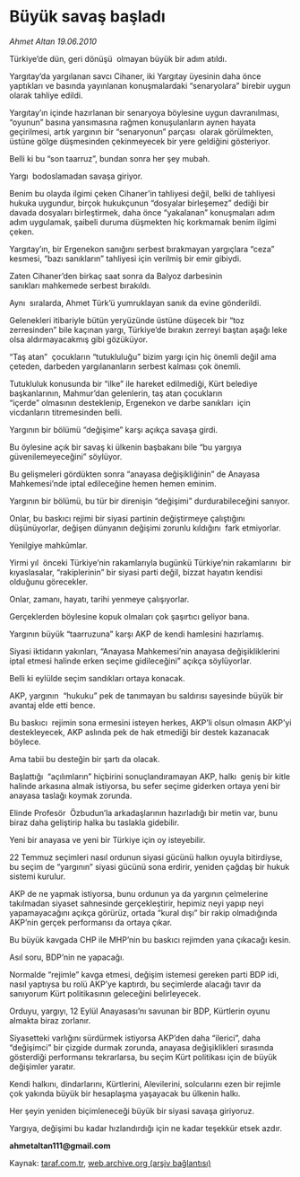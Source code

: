 # Büyük savaş başladı 

*Ahmet Altan 19.06.2010*

<div class="yazi">
<p>Türkiye’de dün, geri dönüşü  olmayan büyük bir adım atıldı.</p>
<p>Yargıtay’da yargılanan savcı Cihaner, iki Yargıtay üyesinin daha önce yaptıkları ve basında yayınlanan konuşmalardaki “senaryolara” birebir uygun olarak tahliye edildi.</p>
<p>Yargıtay’ın içinde hazırlanan bir senaryoya böylesine uygun davranılması,  “oyunun” basına yansımasına rağmen konuşulanların aynen hayata geçirilmesi, artık yargının bir “senaryonun” parçası  olarak görülmekten, üstüne gölge düşmesinden çekinmeyecek bir yere geldiğini gösteriyor.</p>
<p>Belli ki bu “son taarruz”, bundan sonra her şey mubah.</p>
<p>Yargı  bodoslamadan savaşa giriyor.</p>
<p>Benim bu olayda ilgimi çeken Cihaner’in tahliyesi değil, belki de tahliyesi hukuka uygundur, birçok hukukçunun “dosyalar birleşemez” dediği bir davada dosyaları birleştirmek, daha önce “yakalanan” konuşmaları adım adım uygulamak, şaibeli duruma düşmekten hiç korkmamak benim ilgimi çeken.</p>
<p>Yargıtay’ın, bir Ergenekon sanığını serbest bırakmayan yargıçlara “ceza” kesmesi, “bazı sanıkların” tahliyesi için verilmiş bir emir gibiydi.</p>
<p>Zaten Cihaner’den birkaç saat sonra da Balyoz darbesinin sanıkları mahkemede serbest bırakıldı.</p>
<p>Aynı  sıralarda, Ahmet Türk’ü yumruklayan sanık da evine gönderildi.</p>
<p>Gelenekleri itibariyle bütün yeryüzünde üstüne düşecek bir “toz zerresinden” bile kaçınan yargı, Türkiye’de bırakın zerreyi baştan aşağı leke olsa aldırmayacakmış gibi gözüküyor.</p>
<p>“Taş atan”  çocukların “tutukluluğu” bizim yargı için hiç önemli değil ama çeteden, darbeden yargılananların serbest kalması çok önemli.</p>
<p>Tutukluluk konusunda bir “ilke” ile hareket edilmediği, Kürt belediye başkanlarının, Mahmur’dan gelenlerin, taş atan çocukların  “içerde” olmasının desteklenip, Ergenekon ve darbe sanıkları  için vicdanların titremesinden belli.</p>
<p>Yargının bir bölümü “değişime” karşı açıkça savaşa girdi.</p>
<p>Bu öylesine açık bir savaş ki ülkenin başbakanı bile “bu yargıya güvenilemeyeceğini” söylüyor.</p>
<p>Bu gelişmeleri gördükten sonra “anayasa değişikliğinin” de Anayasa Mahkemesi’nde iptal edileceğine hemen hemen eminim.</p>
<p>Yargının bir bölümü, bu tür bir direnişin “değişimi” durdurabileceğini sanıyor.</p>
<p>Onlar, bu baskıcı rejimi bir siyasi partinin değiştirmeye çalıştığını  düşünüyorlar, değişen dünyanın değişimi zorunlu kıldığını  fark etmiyorlar.</p>
<p>Yenilgiye mahkûmlar.</p>
<p>Yirmi yıl  önceki Türkiye’nin rakamlarıyla bugünkü Türkiye’nin rakamlarını  bir kıyaslasalar, “rakiplerinin” bir siyasi parti değil, bizzat hayatın kendisi olduğunu görecekler.</p>
<p>Onlar, zamanı, hayatı, tarihi yenmeye çalışıyorlar.</p>
<p>Gerçeklerden böylesine kopuk olmaları çok şaşırtıcı geliyor bana.</p>
<p>Yargının büyük “taarruzuna” karşı AKP de kendi hamlesini hazırlamış.</p>
<p>Siyasi iktidarın yakınları, “Anayasa Mahkemesi’nin anayasa değişikliklerini iptal etmesi halinde erken seçime gidileceğini” açıkça söylüyorlar.</p>
<p>Belli ki eylülde seçim sandıkları ortaya konacak.</p>
<p>AKP, yargının  “hukuku” pek de tanımayan bu saldırısı sayesinde büyük bir avantaj elde etti bence.</p>
<p>Bu baskıcı  rejimin sona ermesini isteyen herkes, AKP’li olsun olmasın AKP’yi destekleyecek, AKP aslında pek de hak etmediği bir destek kazanacak böylece.</p>
<p>Ama tabii bu desteğin bir şartı da olacak.</p>
<p>Başlattığı  “açılımların” hiçbirini sonuçlandıramayan AKP, halkı  geniş bir kitle halinde arkasına almak istiyorsa, bu sefer seçime giderken ortaya yeni bir anayasa taslağı koymak zorunda.</p>
<p>Elinde Profesör  Özbudun’la arkadaşlarının hazırladığı bir metin var, bunu biraz daha geliştirip halka bu taslakla gidebilir.</p>
<p>Yeni bir anayasa ve yeni bir Türkiye için oy isteyebilir.</p>
<p>22 Temmuz seçimleri nasıl ordunun siyasi gücünü halkın oyuyla bitirdiyse, bu seçim de “yargının” siyasi gücünü sona erdirir, yeniden çağdaş bir hukuk sistemi kurulur.</p>
<p>AKP de ne yapmak istiyorsa, bunu ordunun ya da yargının çelmelerine takılmadan siyaset sahnesinde gerçekleştirir, hepimiz neyi yapıp neyi yapamayacağını açıkça görürüz, ortada “kural dışı” bir rakip olmadığında AKP’nin gerçek performansı da ortaya çıkar.</p>
<p>Bu büyük kavgada CHP ile MHP’nin bu baskıcı rejimden yana çıkacağı kesin.</p>
<p>Asıl soru, BDP’nin ne yapacağı.</p>
<p>Normalde “rejimle” kavga etmesi, değişim istemesi gereken parti BDP idi, nasıl yaptıysa bu rolü AKP’ye kaptırdı, bu seçimlerde alacağı tavır da sanıyorum Kürt politikasının geleceğini belirleyecek.</p>
<p>Orduyu, yargıyı, 12 Eylül Anayasası’nı savunan bir BDP, Kürtlerin oyunu almakta biraz zorlanır.</p>
<p>Siyasetteki varlığını sürdürmek istiyorsa AKP’den daha “ilerici”, daha “değişimci” bir çizgide durmak zorunda, anayasa değişiklikleri sırasında gösterdiği performansı tekrarlarsa, bu seçim Kürt politikası için de büyük değişimler yaratır.</p>
<p>Kendi halkını, dindarlarını, Kürtlerini, Alevilerini, solcularını ezen bir rejimle çok yakında büyük bir hesaplaşma yaşayacak bu ülkenin halkı.</p>
<p>Her şeyin yeniden biçimleneceği büyük bir siyasi savaşa giriyoruz.</p>
<p>Yargıya, değişimi bu kadar hızlandırdığı için ne kadar teşekkür etsek azdır.</p>
<p><b>ahmetaltan111@gmail.com</b></p></div>

Kaynak: [taraf.com.tr](http://www.taraf.com.tr:80/ahmet-altan/makale-buyuk-savas-basladi.htm), [web.archive.org (arşiv bağlantısı)](http://web.archive.org/web/20100622040729/http://www.taraf.com.tr:80/ahmet-altan/makale-buyuk-savas-basladi.htm)
